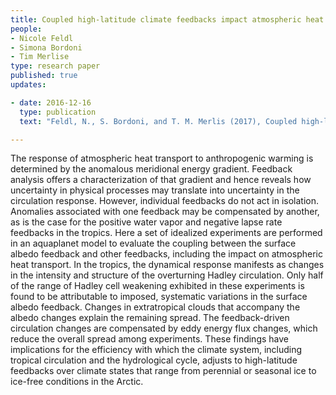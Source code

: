 ```yaml
---
title: Coupled high-latitude climate feedbacks impact atmospheric heat transport
people:
- Nicole Feldl
- Simona Bordoni
- Tim Merlise
type: research paper
published: true
updates:

- date: 2016-12-16
  type: publication
  text: "Feldl, N., S. Bordoni, and T. M. Merlis (2017), Coupled high-latitude climate feedbacks and their impact on atmospheric heat transport, <i>Journal of Climate</i>, 30, 189–201, [doi:10.1175/JCLI-D-16-0324.1](https://doi.org/10.1175/JCLI-D-16-0324.1)."

---
```


The response of atmospheric heat transport to anthropogenic warming is determined by the anomalous meridional energy gradient. Feedback analysis offers a characterization of that gradient and hence reveals how uncertainty in physical processes may translate into uncertainty in the circulation response. However, individual feedbacks do not act in isolation. Anomalies associated with one feedback may be compensated by another, as is the case for the positive water vapor and negative lapse rate feedbacks in the tropics. Here a set of idealized experiments are performed in an aquaplanet model to evaluate the coupling between the surface albedo feedback and other feedbacks, including the impact on atmospheric heat transport. In the tropics, the dynamical response manifests as changes in the intensity and structure of the overturning Hadley circulation. Only half of the range of Hadley cell weakening exhibited in these experiments is found to be attributable to imposed, systematic variations in the surface albedo feedback. Changes in extratropical clouds that accompany the albedo changes explain the remaining spread. The feedback-driven circulation changes are compensated by eddy energy flux changes, which reduce the overall spread among experiments. These findings have implications for the efficiency with which the climate system, including tropical circulation and the hydrological cycle, adjusts to high-latitude feedbacks over climate states that range from perennial or seasonal ice to ice-free conditions in the Arctic.


